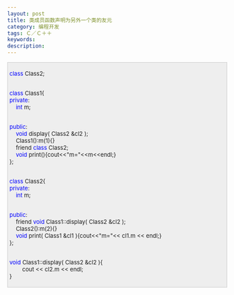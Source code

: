 ```yaml
---
layout: post
title: 类成员函数声明为另外一个类的友元
category: 编程开发
tags: Ｃ／Ｃ＋＋
keywords: 
description: 
---
```


<div
style="border-right:#cccccc 1px solid;padding-right:5px;border-top:#cccccc 1px solid;padding-left:4px;font-size:13px;padding-bottom:4px;border-left:#cccccc 1px solid;width:98%;word-break:break-all;padding-top:4px;border-bottom:#cccccc 1px solid;background-color:#eeeeee;">

<span style="color:#0000ff;">class</span> Class2;

\
 <span style="color:#0000ff;">class</span> Class1{ \
 <span style="color:#0000ff;">private</span>: \
     <span style="color:#0000ff;">int</span> m; 

\
 <span style="color:#0000ff;">public</span>: \
     <span style="color:#0000ff;">void</span> display( Class2 &cl2 ); \
     Class1():m(1){} \
     friend <span style="color:#0000ff;">class</span> Class2; \
     <span
style="color:#0000ff;">void</span> print(){cout\<\<"m="\<\<m\<\<endl;} \
 };

\
 <span style="color:#0000ff;">class</span> Class2{ \
 <span style="color:#0000ff;">private</span>: \
     <span style="color:#0000ff;">int</span> m; 

\
 <span style="color:#0000ff;">public</span>: \
     friend <span
style="color:#0000ff;">void</span> Class1::display( Class2 &cl2 ); \
     Class2():m(2){} \
     <span
style="color:#0000ff;">void</span> print( Class1 &cl1 ){cout\<\<"m="\<\< cl1.m \<\< endl;} \
 };

\
 <span
style="color:#0000ff;">void</span> Class1::display( Class2 &cl2 ){\
         cout \<\< cl2.m \<\< endl; \
 }

</div>






